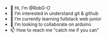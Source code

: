 - 👋 Hi, I’m @RobG-O
- 👀 I’m interested in understand git & github
- 🌱 I’m currently learning fullstack web junior
- 💞️ I’m looking to collaborate on arduino
- 📫 How to reach me "catch me if you can"

<!---
RobG-O/RobG-O is a ✨ special ✨ repository because its `README.md` (this file) appears on your GitHub profile.
You can click the Preview link to take a look at your changes.
--->
